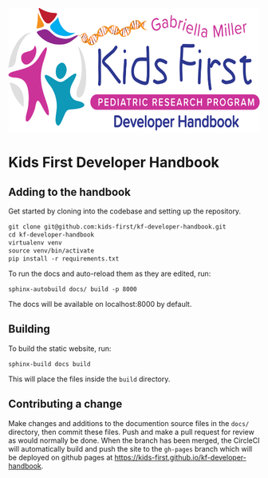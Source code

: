 <p align="center">
  <img src="docs/_static/images/logo.png" alt="Kids First Developer Handbook Logo" height="250">
</p>

# Kids First Developer Handbook

## Adding to the handbook

Get started by cloning into the codebase and setting up the repository.
```
git clone git@github.com:kids-first/kf-developer-handbook.git
cd kf-developer-handbook
virtualenv venv
source venv/bin/activate
pip install -r requirements.txt
```

To run the docs and auto-reload them as they are edited, run:
```
sphinx-autobuild docs/ build -p 8000
```
The docs will be available on localhost:8000 by default.

## Building

To build the static website, run:
```
sphinx-build docs build
```
This will place the files inside the `build` directory.

## Contributing a change

Make changes and additions to the documention source files in the `docs/`
directory, then commit these files.
Push and make a pull request for review as would normally be done.
When the branch has been merged, the CircleCI will automatically build and
push the site to the `gh-pages` branch which will be deployed on github
pages at https://kids-first.github.io/kf-developer-handbook.
